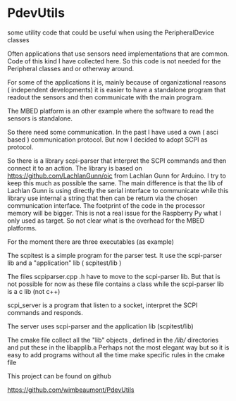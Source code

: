 # PdevUtils

some utility code that could be useful when using the PeripheralDevice classes 

Often applications that use sensors need implementations that are common.  Code of this kind I have collected here. So this code is not needed for the Peripheral classes and or otherway around. 

For some of the applications it is, mainly because of organizational reasons ( independent developments) it is easier to have a standalone program that readout the sensors and then communicate with the main program.  

The MBED platform is an other  example where the software to read the sensors is standalone. 

So there need some communication.  In the past I have used a own  ( asci based ) communication protocol.  But  now I decided to adopt SCPI as  protocol. 

So there is a library scpi-parser that interpret the SCPI commands and  then connect it to an action. The library is based on https://github.com/LachlanGunn/oic   from Lachlan Gunn  for Arduino.  I try to keep this much as possible the same.  The main difference is that the  lib  of Lachlan Gunn  is using directly the serial interface to communicate while this library use internal a string that then can be return via the chosen communication interface.  The footprint of the code in the processor memory will be bigger. This is not a real issue for the  Raspberry Py what I only used as target. So not clear what is the overhead for the MBED platforms. 

For the moment there are three executables (as example) 

The scpitest is a simple program for the parser test.  It use the scpi-parser lib and a "application" lib ( scpitest/lib ) 

The files scpiparser.cpp .h  have to move to the scpi-parser lib.  But that is not possible for now as these file contains a class while the scpi-parser lib is a c lib (not c++) 


scpi_server is a program that listen to a socket, interpret the SCPI commands and responds. 

The server uses scpi-parser and the application lib (scpitest/lib)  

The cmake file collect all the "lib"  objects , defined in the */lib/* directories and put these in the libapplib.a
Perhaps not the most elegant way but so it is easy to add programs without all the time make specific rules in the cmake file



This project can be found on github 

https://github.com/wimbeaumont/PdevUtils


